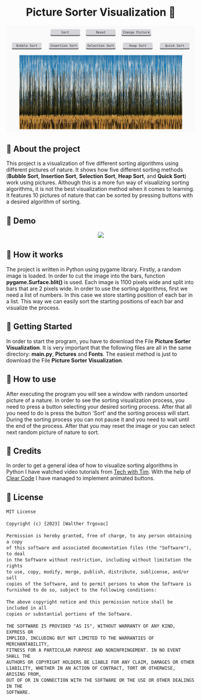 <h1 align="center"> 
Picture Sorter Visualization 📶
</h1>
<p align="center"> 
  <img src="gif/logo.png">
</p>
<h2>
  📝 About the project
</h2>
<p>
  This project is a visualization of five different sorting algorithms using different pictures of nature. It shows how five different sorting methods (<b>Bubble Sort</b>, <b>Insertion Sort</b>, <b>Selection Sort</b>, <b>Heap Sort</b>, and <b>Quick Sort</b>) work using pictures. Although this is a more fun way of visualizing sorting algorithms, it is not the best visualization method when it comes to learning. It features 10 pictures of nature that can be sorted by pressing buttons with a desired algorithm of sorting.
</p>
<h2>
  🎥 Demo
</h2> 
<p align="center">
  <img src="gif/demoBubbleSort.gif">
</p>
<h2>
  🔑 How it works
</h2>
<p>
  The project is written in Python using pygame library. Firstly, a random image is loaded. In order to cut the image into the bars, function <b>pygame.Surface.blit()</b> is used. Each image is 1100 pixels wide and split into bars that are 2 pixels wide. In order to use the sorting algorithms, first we need a list of numbers. In this case we store starting position of each bar in a list. This way we can easily sort the starting positions of each bar and visualize the process.
</p>
<h2>
  📖 Getting Started
</h2>
<p>
  In order to start the program, you have to download the File <b>Picture Sorter Visualization</b>. It is very important that the following files are all in the same directory: <b>main.py</b>, <b>Pictures</b> and <b>Fonts</b>. The easiest method is just to download the File <b>Picture Sorter Visualization</b>.
</p>
<h2>
  🔨 How to use
</h2>
<p>
  After executing the program you will see a window with random unsorted picture of a nature. In order to see the sorting visualization process, you need to press a button selecting your desired sorting process. After that all you need to do is press the button 'Sort' and the sorting process will start. During the sorting process you can not pause it and you need to wait until the end of the process. After that you may reset the image or you can select next random picture of nature to sort.
</p>
<h2>
  📜 Credits
</h2>

In order to get a general idea of how to visualize sorting algorithms in Python I have watched video tutorials from [Tech with Tim](https://www.youtube.com/@TechWithTim). With the help of [Clear Code](https://www.youtube.com/@ClearCode) I have managed to implement animated buttons.

<h2>
  📄 License
</h2>

```
MIT License

Copyright (c) [2023] [Walther Trgovac]

Permission is hereby granted, free of charge, to any person obtaining a copy
of this software and associated documentation files (the "Software"), to deal
in the Software without restriction, including without limitation the rights
to use, copy, modify, merge, publish, distribute, sublicense, and/or sell
copies of the Software, and to permit persons to whom the Software is
furnished to do so, subject to the following conditions:

The above copyright notice and this permission notice shall be included in all
copies or substantial portions of the Software.

THE SOFTWARE IS PROVIDED "AS IS", WITHOUT WARRANTY OF ANY KIND, EXPRESS OR
IMPLIED, INCLUDING BUT NOT LIMITED TO THE WARRANTIES OF MERCHANTABILITY,
FITNESS FOR A PARTICULAR PURPOSE AND NONINFRINGEMENT. IN NO EVENT SHALL THE
AUTHORS OR COPYRIGHT HOLDERS BE LIABLE FOR ANY CLAIM, DAMAGES OR OTHER
LIABILITY, WHETHER IN AN ACTION OF CONTRACT, TORT OR OTHERWISE, ARISING FROM,
OUT OF OR IN CONNECTION WITH THE SOFTWARE OR THE USE OR OTHER DEALINGS IN THE
SOFTWARE.
```
